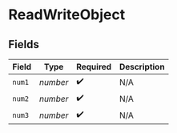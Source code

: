 # ReadWriteObject


## Fields

| Field              | Type               | Required           | Description        |
| ------------------ | ------------------ | ------------------ | ------------------ |
| `num1`             | *number*           | :heavy_check_mark: | N/A                |
| `num2`             | *number*           | :heavy_check_mark: | N/A                |
| `num3`             | *number*           | :heavy_check_mark: | N/A                |